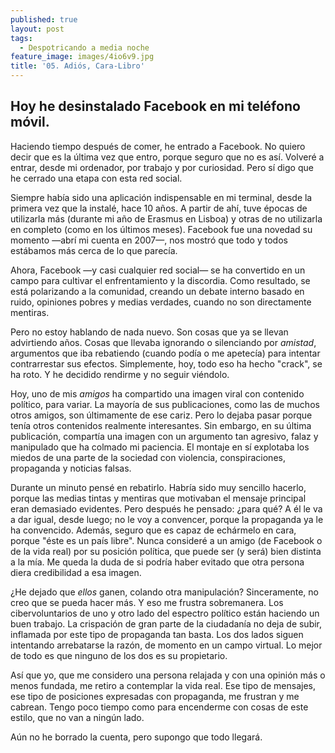 ```yaml
---
published: true
layout: post
tags:
  - Despotricando a media noche
feature_image: images/4io6v9.jpg
title: '05. Adiós, Cara-Libro'
---
```

## Hoy he desinstalado Facebook en mi teléfono móvil.

Haciendo tiempo después de comer, he entrado a Facebook. No quiero decir que es la última vez que entro, porque seguro que no es así. Volveré a entrar, desde mi ordenador, por trabajo y por curiosidad. Pero sí digo que he cerrado una etapa con esta red social.

Siempre había sido una aplicación indispensable en mi terminal, desde la primera vez que la instalé, hace 10 años. A partir de ahí, tuve épocas de utilizarla más (durante mi año de Erasmus en Lisboa) y otras de no utilizarla en completo (como en los últimos meses). Facebook fue una novedad su momento —abrí mi cuenta en 2007—, nos mostró que todo y todos estábamos más cerca de lo que parecía.

<!--more-->

Ahora, Facebook —y casi cualquier red social— se ha convertido en un campo para cultivar el enfrentamiento y la discordia. Como resultado, se está polarizando a la comunidad, creando un debate interno basado en ruido, opiniones pobres y medias verdades, cuando no son directamente mentiras. 

Pero no estoy hablando de nada nuevo. Son cosas que ya se llevan advirtiendo años. Cosas que llevaba ignorando o silenciando por *amistad*, argumentos que iba rebatiendo (cuando podía o me apetecía) para intentar contrarrestar sus efectos. Simplemente, hoy, todo eso ha hecho "crack", se ha roto. Y he decidido rendirme y no seguir viéndolo.

Hoy, uno de mis *amigos* ha compartido una imagen viral con contenido político, para variar. La mayoría de sus publicaciones, como las de muchos otros amigos, son últimamente de ese cariz. Pero lo dejaba pasar porque tenía otros contenidos realmente interesantes. Sin embargo, en su última publicación, compartía una imagen con un argumento tan agresivo, falaz y manipulado que ha colmado mi paciencia. El montaje en sí explotaba los miedos de una parte de la sociedad con violencia, conspiraciones, propaganda y noticias falsas.

Durante un minuto pensé en rebatirlo. Habría sido muy sencillo hacerlo, porque las medias tintas y mentiras que motivaban el mensaje principal eran demasiado evidentes. Pero después he pensado: ¿para qué? A él le va a dar igual, desde luego; no le voy a convencer, porque la propaganda ya le ha convencido. Además, seguro que es capaz de echármelo en cara, porque "éste es un país libre". Nunca consideré a un amigo (de Facebook o de la vida real) por su posición política, que puede ser  (y será) bien distinta a la mía. Me queda la duda de si podría haber evitado que otra persona diera credibilidad a esa imagen.

¿He dejado que _ellos_ ganen, colando otra manipulación? Sinceramente, no creo que se pueda hacer más. Y eso me frustra sobremanera. Los cibervoluntarios de uno y otro lado del espectro político están haciendo un buen trabajo. La crispación de gran parte de la ciudadanía no deja de subir, inflamada por este tipo de propaganda tan basta. Los dos lados siguen intentando arrebatarse la razón, de momento en un campo virtual. Lo mejor de todo es que ninguno de los dos es su propietario.

Así que yo, que me considero una persona relajada y con una opinión más o menos fundada, me retiro a contemplar la vida real. Ese tipo de mensajes, ese tipo de posiciones expresadas con propaganda, me frustran y me cabrean. Tengo poco tiempo como para encenderme con cosas de este estilo, que no van a ningún lado. 

Aún no he borrado la cuenta, pero supongo que todo llegará.
